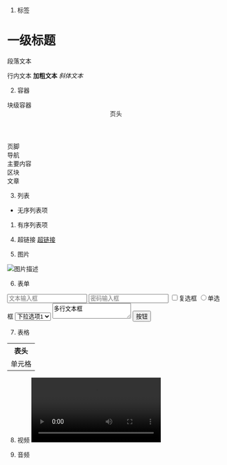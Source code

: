 1. 标签
<h1>一级标题</h1>  <!-- h1到h6分别表示1-6级标题 -->
<p>段落文本</p>
<span>行内文本</span>
<strong>加粗文本</strong>
<em>斜体文本</em>

2. 容器
<div>块级容器</div>
<header>页头</header>
<footer>页脚</footer>
<nav>导航</nav>
<main>主要内容</main>
<section>区块</section>
<article>文章</article>

3. 列表
<ul>
    <li>无序列表项</li>
</ul>
<ol>
    <li>有序列表项</li>
</ol>

4. 超链接
<a href="https://example.com">超链接</a>

5. 图片
<img src="图片地址" alt="图片描述">

6. 表单
<form>
    <input type="text" placeholder="文本输入框">
    <input type="password" placeholder="密码输入框">
    <input type="checkbox">复选框
    <input type="radio">单选框
    <select>
        <option>下拉选项1</option>
    </select>
    <textarea>多行文本框</textarea>
    <button>按钮</button>
</form>

7. 表格
<table>
    <tr>  <!-- 表格行 -->
        <th>表头</th>
    </tr>
    <tr>
        <td>单元格</td>
    </tr>
</table>

8. 视频
<video src="视频源">视频</video>

9. 音频
<audio src="音频源">音频</audio>